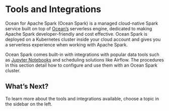 # Tools and Integrations

Ocean for Apache Spark (Ocean Spark) is a managed cloud-native Spark service built on top of [Ocean’s](ocean/) serverless engine, dedicated to making Apache Spark developer-friendly and cost effective. Ocean Spark is deployed on a Kubernetes cluster inside your cloud account and gives you a serverless experience when working with Apache Spark.

Ocean Spark comes built-in with integrations with popular data tools such as [Jupyter Notebooks](ocean-spark/tools-integrations/connect-jupyter-notebooks) and scheduling solutions like Airflow. The procedures in this section detail how to configure and use them with an Ocean Spark cluster.

## What’s Next?

To learn more about the tools and integrations available, choose a topic in the sidebar on the left.
